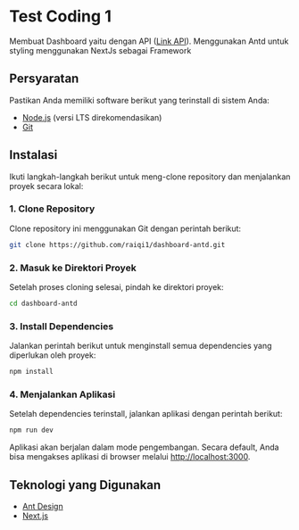 # Test Coding 1
Membuat Dashboard  yaitu dengan API ([Link API](http://universities.hipolabs.com/search?country=indonesia)).
Menggunakan Antd untuk styling 
menggunakan NextJs sebagai Framework

## Persyaratan

Pastikan Anda memiliki software berikut yang terinstall di sistem Anda:

- [Node.js](https://nodejs.org/) (versi LTS direkomendasikan)
- [Git](https://git-scm.com/)

## Instalasi

Ikuti langkah-langkah berikut untuk meng-clone repository dan menjalankan proyek secara lokal:

### 1. Clone Repository

Clone repository ini menggunakan Git dengan perintah berikut:

```bash
git clone https://github.com/raiqi1/dashboard-antd.git
```

### 2. Masuk ke Direktori Proyek

Setelah proses cloning selesai, pindah ke direktori proyek:

```bash
cd dashboard-antd
```

### 3. Install Dependencies

Jalankan perintah berikut untuk menginstall semua dependencies yang diperlukan oleh proyek:

```bash
npm install
```

### 4. Menjalankan Aplikasi

Setelah dependencies terinstall, jalankan aplikasi dengan perintah berikut:

```bash
npm run dev
```

Aplikasi akan berjalan dalam mode pengembangan. Secara default, Anda bisa mengakses aplikasi di browser melalui [http://localhost:3000](http://localhost:3000).


## Teknologi yang Digunakan

- [Ant Design](https://ant.design/) 
- [Next.js](https://nextjs.org/) 

